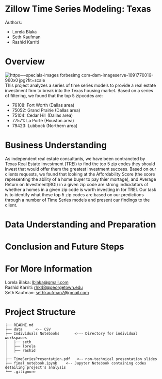 # Zillow Time Series Modeling: Texas 
Authors: 
- Lorela Blaka
- Seth Kaufman
- Rashid Karriti
# Overview
![https---specials-images forbesimg com-dam-imageserve-1091770016-960x0 jpg?fit=scale](https://user-images.githubusercontent.com/82670256/136472341-8f62454c-20bc-4df1-abc1-e6ab32aa90e9.jpeg)
This project analyzes a series of time series models to provide a real estate investment firm to break into the Texas housing market. Based on a series of filtering, we found that the top 5 zipcodes are:  
- 76108: Fort Worth (Dallas area)
- 75052: Grand Prairie (Dallas area)
- 75104: Cedar Hill (Dallas area)
- 77571: La Porte (Houston area)
- 79423: Lubbock (Northern area)
  
# Business Understanding
As independent real estate consultants, we have been contrancted by Texas Real Estate Investment (TREI) to find the top 5 zip codes they should invest that would offer them the greatest investment success. Based on our clients requests, we found that looking at the Affordability Score (the score representing the ability of a home buyer to pay thier mortage), and Average Return on Investment(ROI) in a given zip code are strong indicidators of whether a homes in a given zip code is worth investing in for TREI. Our task is to identify what these top 5 zip codes are based on our predictions through a number of Time Series models and present our findings to the client. 
# Data Understanding and Preparation
# Conclusion and Future Steps 
# For More Information 

Lorela Blaka: lblaka@gmail.com <br />
Rashid Karriti: rhk48@georgetown.edu <br />
Seth Kaufman: sethkaufman7@gmail.com <br />

# Project Structure
  ```
├── README.md
├── data      <-- CSV 
├── Individuals Notebooks       <--- Directory for individual workspaces
│   ├── seth
│   ├── lorela
│   ├── rashid
│   
├── TimeSeriesPresentation.pdf   <-- non-technical presentation slides
├── final_notebook.ipynb    <-- Jupyter Notebook containing codes detailing project's analysis 
└── .gitignore
```

